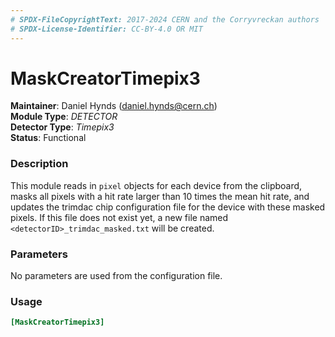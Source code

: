 ```yaml
---
# SPDX-FileCopyrightText: 2017-2024 CERN and the Corryvreckan authors
# SPDX-License-Identifier: CC-BY-4.0 OR MIT
---
```

# MaskCreatorTimepix3
**Maintainer**: Daniel Hynds (<daniel.hynds@cern.ch>)  
**Module Type**: *DETECTOR*  
**Detector Type**: *Timepix3*  
**Status**: Functional

### Description
This module reads in `pixel` objects for each device from the clipboard, masks all pixels with a hit rate larger than 10 times the mean hit rate, and updates the trimdac chip configuration file for the device with these masked pixels.
If this file does not exist yet, a new file named `<detectorID>_trimdac_masked.txt` will be created.

### Parameters
No parameters are used from the configuration file.

### Usage
```toml
[MaskCreatorTimepix3]
```
